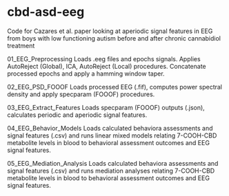 # cbd-asd-eeg
Code for Cazares et al. paper looking at aperiodic signal features in EEG from boys with low functioning autism before and after chronic cannabidiol treatment


01_EEG_Preprocessing
Loads .eeg files and epochs signals. Applies AutoReject (Global), ICA, AutoReject (Local) procedures. Concatenate processed epochs and apply a hamming window taper.

02_EEG_PSD_FOOOF
Loads processed EEG (.fif), computes power spectral density and apply specparam (FOOOF) procedures.

03_EEG_Extract_Features
Loads specparam (FOOOF) outputs (.json), calculates periodic and aperiodic signal features.

04_EEG_Behavior_Models
Loads calculated behaviora assessments and signal features (.csv) and runs linear mixed models relating 7-COOH-CBD metabolite levels in blood to behavioral assessment outcomes and EEG signal features.

05_EEG_Mediation_Analysis
Loads calculated behaviora assessments and signal features (.csv) and runs mediation analyses relating 7-COOH-CBD metabolite levels in blood to behavioral assessment outcomes and EEG signal features.
